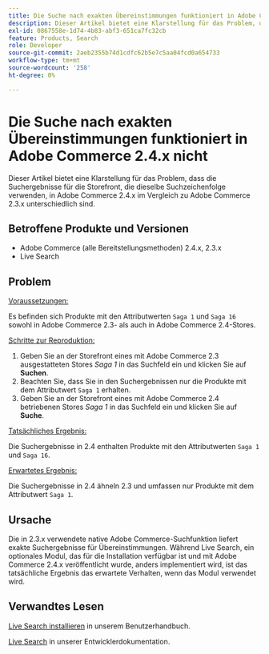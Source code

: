 ```yaml
---
title: Die Suche nach exakten Übereinstimmungen funktioniert in Adobe Commerce 2.4.x nicht
description: Dieser Artikel bietet eine Klarstellung für das Problem, dass die Suchergebnisse für die Storefront, die dieselbe Suchzeichenfolge verwenden, in Adobe Commerce 2.4.x im Vergleich zu Adobe Commerce 2.3.x unterschiedlich sind.
exl-id: 0867558e-1d74-4b83-abf3-651ca7fc32cb
feature: Products, Search
role: Developer
source-git-commit: 2aeb2355b74d1cdfc62b5e7c5aa04fcd0a654733
workflow-type: tm+mt
source-wordcount: '258'
ht-degree: 0%

---
```


# Die Suche nach exakten Übereinstimmungen funktioniert in Adobe Commerce 2.4.x nicht

Dieser Artikel bietet eine Klarstellung für das Problem, dass die Suchergebnisse für die Storefront, die dieselbe Suchzeichenfolge verwenden, in Adobe Commerce 2.4.x im Vergleich zu Adobe Commerce 2.3.x unterschiedlich sind.

## Betroffene Produkte und Versionen

- Adobe Commerce (alle Bereitstellungsmethoden) 2.4.x, 2.3.x
- Live Search

## Problem

<u>Voraussetzungen:</u>

Es befinden sich Produkte mit den Attributwerten `Saga 1` und `Saga 16` sowohl in Adobe Commerce 2.3- als auch in Adobe Commerce 2.4-Stores.

<u>Schritte zur Reproduktion:</u>

1. Geben Sie an der Storefront eines mit Adobe Commerce 2.3 ausgestatteten Stores *Saga 1* in das Suchfeld ein und klicken Sie auf **Suchen**.
1. Beachten Sie, dass Sie in den Suchergebnissen nur die Produkte mit dem Attributwert `Saga 1` erhalten.
1. Geben Sie an der Storefront eines mit Adobe Commerce 2.4 betriebenen Stores *Saga 1* in das Suchfeld ein und klicken Sie auf **Suche**.

<u>Tatsächliches Ergebnis:</u>

Die Suchergebnisse in 2.4 enthalten Produkte mit den Attributwerten `Saga 1` und `Saga 16`.

<u>Erwartetes Ergebnis:</u>

Die Suchergebnisse in 2.4 ähneln 2.3 und umfassen nur Produkte mit dem Attributwert `Saga 1`.

## Ursache

Die in 2.3.x verwendete native Adobe Commerce-Suchfunktion liefert exakte Suchergebnisse für Übereinstimmungen. Während Live Search, ein optionales Modul, das für die Installation verfügbar ist und mit Adobe Commerce 2.4.x veröffentlicht wurde, anders implementiert wird, ist das tatsächliche Ergebnis das erwartete Verhalten, wenn das Modul verwendet wird.

## Verwandtes Lesen

[Live Search installieren](https://experienceleague.adobe.com/docs/commerce-merchant-services/live-search/onboard/install.html?lang=de) in unserem Benutzerhandbuch.

[Live Search](https://experienceleague.adobe.com/de/docs/commerce-merchant-services/live-search/overview) in unserer Entwicklerdokumentation.
